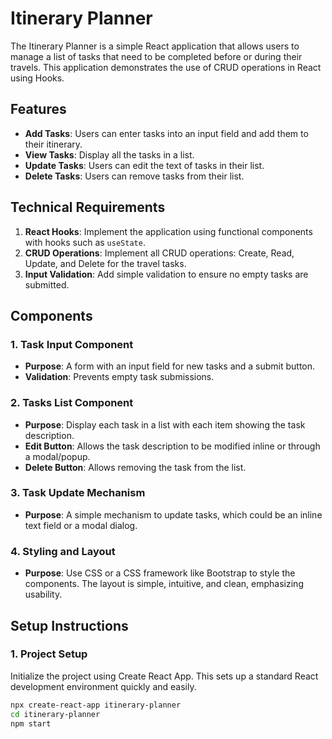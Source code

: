 # Itinerary Planner

The Itinerary Planner is a simple React application that allows users to manage a list of tasks that need to be completed before or during their travels. This application demonstrates the use of CRUD operations in React using Hooks.

## Features

- **Add Tasks**: Users can enter tasks into an input field and add them to their itinerary.
- **View Tasks**: Display all the tasks in a list.
- **Update Tasks**: Users can edit the text of tasks in their list.
- **Delete Tasks**: Users can remove tasks from their list.

## Technical Requirements

1. **React Hooks**: Implement the application using functional components with hooks such as `useState`.
2. **CRUD Operations**: Implement all CRUD operations: Create, Read, Update, and Delete for the travel tasks.
3. **Input Validation**: Add simple validation to ensure no empty tasks are submitted.

## Components

### 1. Task Input Component

- **Purpose**: A form with an input field for new tasks and a submit button.
- **Validation**: Prevents empty task submissions.

### 2. Tasks List Component

- **Purpose**: Display each task in a list with each item showing the task description.
- **Edit Button**: Allows the task description to be modified inline or through a modal/popup.
- **Delete Button**: Allows removing the task from the list.

### 3. Task Update Mechanism

- **Purpose**: A simple mechanism to update tasks, which could be an inline text field or a modal dialog.

### 4. Styling and Layout

- **Purpose**: Use CSS or a CSS framework like Bootstrap to style the components. The layout is simple, intuitive, and clean, emphasizing usability.

## Setup Instructions

### 1. Project Setup

Initialize the project using Create React App. This sets up a standard React development environment quickly and easily.

```bash
npx create-react-app itinerary-planner
cd itinerary-planner
npm start
